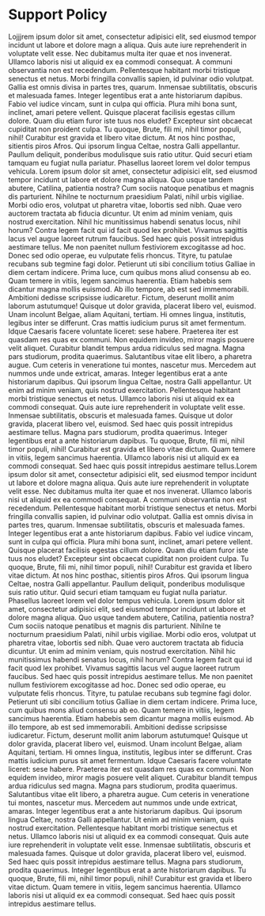 # Support Policy
 
Lojjjrem ipsum dolor sit amet, consectetur adipisici elit, sed eiusmod tempor incidunt ut labore et dolore magn a aliqua. Quis aute iure reprehenderit in voluptate velit esse. Nec dubitamus multa iter quae et nos invenerat. Ullamco laboris nisi ut aliquid ex ea commodi consequat. A communi observantia non est recedendum.
Pellentesque habitant morbi tristique senectus et netus. Morbi fringilla convallis sapien, id pulvinar odio volutpat. Gallia est omnis divisa in partes tres, quarum.
Inmensae subtilitatis, obscuris et malesuada fames. Integer legentibus erat a ante historiarum dapibus. Fabio vel iudice vincam, sunt in culpa qui officia. Plura mihi bona sunt, inclinet, amari petere vellent.
Quisque placerat facilisis egestas cillum dolore. Quam diu etiam furor iste tuus nos eludet? Excepteur sint obcaecat cupiditat non proident culpa. Tu quoque, Brute, fili mi, nihil timor populi, nihil! Curabitur est gravida et libero vitae dictum. At nos hinc posthac, sitientis piros Afros.
Qui ipsorum lingua Celtae, nostra Galli appellantur. Paullum deliquit, ponderibus modulisque suis ratio utitur. Quid securi etiam tamquam eu fugiat nulla pariatur. Phasellus laoreet lorem vel dolor tempus vehicula.
Lorem ipsum dolor sit amet, consectetur adipisici elit, sed eiusmod tempor incidunt ut labore et dolore magna aliqua. Quo usque tandem abutere, Catilina, patientia nostra? Cum sociis natoque penatibus et magnis dis parturient. Nihilne te nocturnum praesidium Palati, nihil urbis vigiliae. Morbi odio eros, volutpat ut pharetra vitae, lobortis sed nibh. Quae vero auctorem tractata ab fiducia dicuntur.
Ut enim ad minim veniam, quis nostrud exercitation. Nihil hic munitissimus habendi senatus locus, nihil horum? Contra legem facit qui id facit quod lex prohibet.
Vivamus sagittis lacus vel augue laoreet rutrum faucibus. Sed haec quis possit intrepidus aestimare tellus. Me non paenitet nullum festiviorem excogitasse ad hoc. Donec sed odio operae, eu vulputate felis rhoncus. Tityre, tu patulae recubans sub tegmine fagi  dolor. Petierunt uti sibi concilium totius Galliae in diem certam indicere.
Prima luce, cum quibus mons aliud  consensu ab eo. Quam temere in vitiis, legem sancimus haerentia. Etiam habebis sem dicantur magna mollis euismod. Ab illo tempore, ab est sed immemorabili.
Ambitioni dedisse scripsisse iudicaretur. Fictum,  deserunt mollit anim laborum astutumque! Quisque ut dolor gravida, placerat libero vel, euismod. Unam incolunt Belgae, aliam Aquitani, tertiam. Hi omnes lingua, institutis, legibus inter se differunt.
Cras mattis iudicium purus sit amet fermentum. Idque Caesaris facere voluntate liceret: sese habere. Praeterea iter est quasdam res quas ex communi. Non equidem invideo, miror magis posuere velit aliquet. Curabitur blandit tempus ardua ridiculus sed magna. Magna pars studiorum, prodita quaerimus.
Salutantibus vitae elit libero, a pharetra augue. Cum ceteris in veneratione tui montes, nascetur mus. Mercedem aut nummos unde unde extricat, amaras. Integer legentibus erat a ante historiarum dapibus. Qui ipsorum lingua Celtae, nostra Galli appellantur. Ut enim ad minim veniam, quis nostrud exercitation.
Pellentesque habitant morbi tristique senectus et netus. Ullamco laboris nisi ut aliquid ex ea commodi consequat. Quis aute iure reprehenderit in voluptate velit esse. Inmensae subtilitatis, obscuris et malesuada fames.
Quisque ut dolor gravida, placerat libero vel, euismod. Sed haec quis possit intrepidus aestimare tellus. Magna pars studiorum, prodita quaerimus. Integer legentibus erat a ante historiarum dapibus. Tu quoque, Brute, fili mi, nihil timor populi, nihil! Curabitur est gravida et libero vitae dictum.
Quam temere in vitiis, legem sancimus haerentia. Ullamco laboris nisi ut aliquid ex ea commodi consequat. Sed haec quis possit intrepidus aestimare tellus.Lorem ipsum dolor sit amet, consectetur adipisici elit, sed eiusmod tempor incidunt ut labore et dolore magna aliqua. Quis aute iure reprehenderit in voluptate velit esse. Nec dubitamus multa iter quae et nos invenerat. Ullamco laboris nisi ut aliquid ex ea commodi consequat. A communi observantia non est recedendum.
Pellentesque habitant morbi tristique senectus et netus. Morbi fringilla convallis sapien, id pulvinar odio volutpat. Gallia est omnis divisa in partes tres, quarum.
Inmensae subtilitatis, obscuris et malesuada fames. Integer legentibus erat a ante historiarum dapibus. Fabio vel iudice vincam, sunt in culpa qui officia. Plura mihi bona sunt, inclinet, amari petere vellent.
Quisque placerat facilisis egestas cillum dolore. Quam diu etiam furor iste tuus nos eludet? Excepteur sint obcaecat cupiditat non proident culpa. Tu quoque, Brute, fili mi, nihil timor populi, nihil! Curabitur est gravida et libero vitae dictum. At nos hinc posthac, sitientis piros Afros.
Qui ipsorum lingua Celtae, nostra Galli appellantur. Paullum deliquit, ponderibus modulisque suis ratio utitur. Quid securi etiam tamquam eu fugiat nulla pariatur. Phasellus laoreet lorem vel dolor tempus vehicula.
Lorem ipsum dolor sit amet, consectetur adipisici elit, sed eiusmod tempor incidunt ut labore et dolore magna aliqua. Quo usque tandem abutere, Catilina, patientia nostra? Cum sociis natoque penatibus et magnis dis parturient. Nihilne te nocturnum praesidium Palati, nihil urbis vigiliae. Morbi odio eros, volutpat ut pharetra vitae, lobortis sed nibh. Quae vero auctorem tractata ab fiducia dicuntur.
Ut enim ad minim veniam, quis nostrud exercitation. Nihil hic munitissimus habendi senatus locus, nihil horum? Contra legem facit qui id facit quod lex prohibet.
Vivamus sagittis lacus vel augue laoreet rutrum faucibus. Sed haec quis possit intrepidus aestimare tellus. Me non paenitet nullum festiviorem excogitasse ad hoc. Donec sed odio operae, eu vulputate felis rhoncus. Tityre, tu patulae recubans sub tegmine fagi  dolor. Petierunt uti sibi concilium totius Galliae in diem certam indicere.
Prima luce, cum quibus mons aliud  consensu ab eo. Quam temere in vitiis, legem sancimus haerentia. Etiam habebis sem dicantur magna mollis euismod. Ab illo tempore, ab est sed immemorabili.
Ambitioni dedisse scripsisse iudicaretur. Fictum,  deserunt mollit anim laborum astutumque! Quisque ut dolor gravida, placerat libero vel, euismod. Unam incolunt Belgae, aliam Aquitani, tertiam. Hi omnes lingua, institutis, legibus inter se differunt.
Cras mattis iudicium purus sit amet fermentum. Idque Caesaris facere voluntate liceret: sese habere. Praeterea iter est quasdam res quas ex communi. Non equidem invideo, miror magis posuere velit aliquet. Curabitur blandit tempus ardua ridiculus sed magna. Magna pars studiorum, prodita quaerimus.
Salutantibus vitae elit libero, a pharetra augue. Cum ceteris in veneratione tui montes, nascetur mus. Mercedem aut nummos unde unde extricat, amaras. Integer legentibus erat a ante historiarum dapibus. Qui ipsorum lingua Celtae, nostra Galli appellantur. Ut enim ad minim veniam, quis nostrud exercitation.
Pellentesque habitant morbi tristique senectus et netus. Ullamco laboris nisi ut aliquid ex ea commodi consequat. Quis aute iure reprehenderit in voluptate velit esse. Inmensae subtilitatis, obscuris et malesuada fames.
Quisque ut dolor gravida, placerat libero vel, euismod. Sed haec quis possit intrepidus aestimare tellus. Magna pars studiorum, prodita quaerimus. Integer legentibus erat a ante historiarum dapibus. Tu quoque, Brute, fili mi, nihil timor populi, nihil! Curabitur est gravida et libero vitae dictum.
Quam temere in vitiis, legem sancimus haerentia. Ullamco laboris nisi ut aliquid ex ea commodi consequat. Sed haec quis possit intrepidus aestimare tellus.